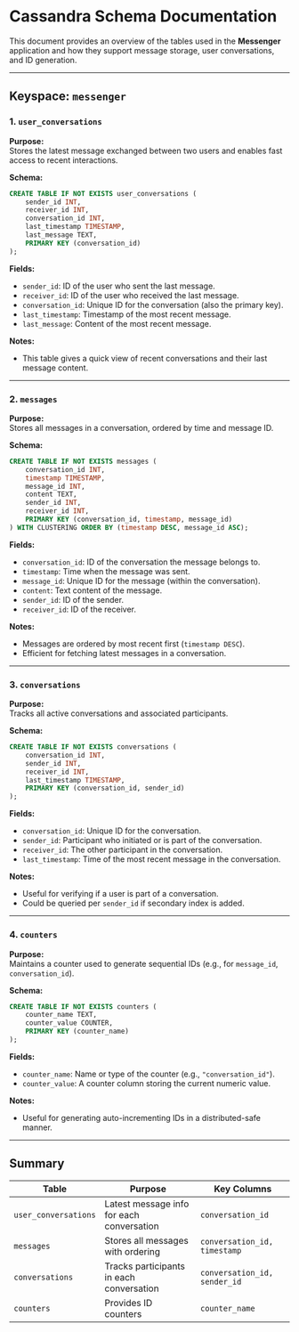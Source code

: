 
# Cassandra Schema Documentation

This document provides an overview of the tables used in the **Messenger** application and how they support message storage, user conversations, and ID generation.

---

## Keyspace: `messenger`

### 1. `user_conversations`

**Purpose:**  
Stores the latest message exchanged between two users and enables fast access to recent interactions.

**Schema:**
```sql
CREATE TABLE IF NOT EXISTS user_conversations (
    sender_id INT,
    receiver_id INT,
    conversation_id INT,
    last_timestamp TIMESTAMP,
    last_message TEXT,
    PRIMARY KEY (conversation_id)
);
```

**Fields:**
- `sender_id`: ID of the user who sent the last message.
- `receiver_id`: ID of the user who received the last message.
- `conversation_id`: Unique ID for the conversation (also the primary key).
- `last_timestamp`: Timestamp of the most recent message.
- `last_message`: Content of the most recent message.

**Notes:**
- This table gives a quick view of recent conversations and their last message content.

---

### 2. `messages`

**Purpose:**  
Stores all messages in a conversation, ordered by time and message ID.

**Schema:**
```sql
CREATE TABLE IF NOT EXISTS messages (
    conversation_id INT,
    timestamp TIMESTAMP,
    message_id INT,
    content TEXT,
    sender_id INT,
    receiver_id INT,
    PRIMARY KEY (conversation_id, timestamp, message_id)
) WITH CLUSTERING ORDER BY (timestamp DESC, message_id ASC);
```

**Fields:**
- `conversation_id`: ID of the conversation the message belongs to.
- `timestamp`: Time when the message was sent.
- `message_id`: Unique ID for the message (within the conversation).
- `content`: Text content of the message.
- `sender_id`: ID of the sender.
- `receiver_id`: ID of the receiver.

**Notes:**
- Messages are ordered by most recent first (`timestamp DESC`).
- Efficient for fetching latest messages in a conversation.

---

### 3. `conversations`

**Purpose:**  
Tracks all active conversations and associated participants.

**Schema:**
```sql
CREATE TABLE IF NOT EXISTS conversations (
    conversation_id INT,
    sender_id INT,
    receiver_id INT,
    last_timestamp TIMESTAMP,
    PRIMARY KEY (conversation_id, sender_id)
);
```

**Fields:**
- `conversation_id`: Unique ID for the conversation.
- `sender_id`: Participant who initiated or is part of the conversation.
- `receiver_id`: The other participant in the conversation.
- `last_timestamp`: Time of the most recent message in the conversation.

**Notes:**
- Useful for verifying if a user is part of a conversation.
- Could be queried per `sender_id` if secondary index is added.

---

### 4. `counters`

**Purpose:**  
Maintains a counter used to generate sequential IDs (e.g., for `message_id`, `conversation_id`).

**Schema:**
```sql
CREATE TABLE IF NOT EXISTS counters (
    counter_name TEXT,
    counter_value COUNTER,
    PRIMARY KEY (counter_name)
);
```

**Fields:**
- `counter_name`: Name or type of the counter (e.g., `"conversation_id"`).
- `counter_value`: A counter column storing the current numeric value.

**Notes:**
- Useful for generating auto-incrementing IDs in a distributed-safe manner.

---

## Summary

| Table              | Purpose                                     | Key Columns                      |
|--------------------|---------------------------------------------|----------------------------------|
| `user_conversations` | Latest message info for each conversation | `conversation_id`                |
| `messages`         | Stores all messages with ordering           | `conversation_id, timestamp`     |
| `conversations`    | Tracks participants in each conversation    | `conversation_id, sender_id`     |
| `counters`         | Provides ID counters                        | `counter_name`                   |
